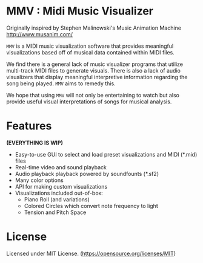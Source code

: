 # MMV : Midi Music Visualizer
Originally inspired by Stephen Malinowski's Music Animation Machine
http://www.musanim.com/

`MMV` is a MIDI music visualization software that provides meaningful
visualizations based off of musical data contained within MIDI files.

We find there is a general lack of music visualizer programs that
utilize multi-track MIDI files to generate visuals. There is also a
lack of audio visualizers that display meaningful interpretive
information regarding the song being played. `MMV` aims to remedy this.

We hope that using `MMV` will not only be entertaining to watch but also
provide useful visual interpretations of songs for musical analysis.

# Features
**(EVERYTHING IS WIP)**
+ Easy-to-use GUI to select and load preset visualizations and MIDI
(*.mid) files
+ Real-time video and sound playback
+ Audio playback playback powered by soundfounts (*.sf2)
+ Many color options
+ API for making custom visualizations
+ Visualizations included out-of-box:
    + Piano Roll (and variations)
    + Colored Circles which convert note frequency to light
    + Tension and Pitch Space

# License
Licensed under MIT License. (https://opensource.org/licenses/MIT)